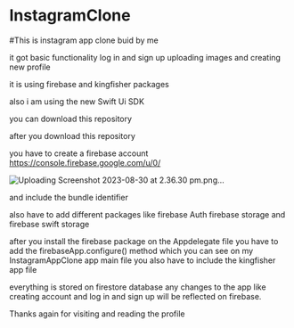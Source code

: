 # InstagramClone


#This is instagram app clone buid by me

it got basic functionality log in and sign up 
uploading images and creating new profile 

it is using firebase and kingfisher packages

also i am using the new Swift Ui SDK

you can download this repository 

after you download this repository 

you have to create a firebase account 
https://console.firebase.google.com/u/0/

![Uploading Screenshot 2023-08-30 at 2.36.30 pm.png…]()


and include the bundle identifier 

also have to add different packages like firebase Auth firebase storage and firebase swift storage 

after you  install the firebase package on the Appdelegate file you have to add the firebaseApp.configure() method which you can see on my InstagramAppClone app main file
you also have to include the kingfisher app file 

everything is stored on firestore database any changes to the app like creating account and 
log in and sign up will be reflected on firebase.

Thanks again for visiting and reading the profile 
